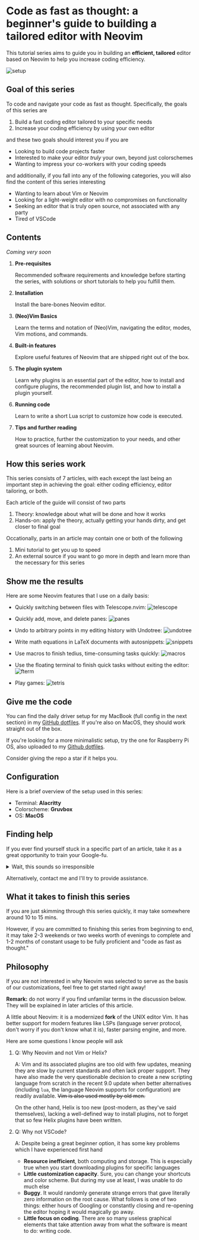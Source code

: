# Code as fast as thought: a beginner's guide to building a tailored editor with Neovim

This tutorial series aims to guide you in building an **efficient, tailored** editor based on Neovim to help you increase coding efficiency.

![setup](assets/intro/setup.png)

## Goal of this series

To code and navigate your code as fast as thought. Specifically, the goals of this series are
<ol>
<li>Build a fast coding editor tailored to your specific needs</li>
<li>Increase your coding efficiency by using your own editor</li>
</ol>

and these two goals should interest you if you are
- Looking to build code projects faster
- Interested to make your editor *truly* your own, beyond just colorschemes
- Wanting to impress your co-workers with your coding speeds

and additionally, if you fall into any of the following categories, you will also find the content of this series interesting
- Wanting to learn about Vim or Neovim
- Looking for a light-weight editor with no compromises on functionality
- Seeking an editor that is truly open source, not associated with any party
- Tired of VSCode

## Contents

*Coming very soon*

1. **Pre-requisites**

    Recommended software requirements and knowledge before starting the series, with solutions or short tutorials to help you fulfill them. 

1. **Installation**
    
    Install the bare-bones Neovim editor.

1. **(Neo)Vim Basics**

    Learn the terms and notation of (Neo)Vim, navigating the editor, modes, Vim motions, and commands. 

1. **Built-in features**

    Explore useful features of Neovim that are shipped right out of the box.

1. **The plugin system**
    
    Learn why plugins is an essential part of the editor, how to install and configure plugins, the recommended plugin list, and how to install a plugin yourself. 

1. **Running code**

    Learn to write a short Lua script to customize how code is executed.

1. **Tips and further reading**

    How to practice, further the customization to your needs, and other great sources of learning about Neovim.


## How this series work

This series consists of 7 articles, with each except the last being an important step in achieving the goal: either coding efficiency, editor tailoring, or both. 

Each article of the guide will consist of two parts
1. Theory: knowledge about what will be done and how it works
1. Hands-on: apply the theory, actually getting your hands dirty, and get closer to final goal

Occationally, parts in an article may contain one or both of the following
1. Mini tutorial to get you up to speed
1. An external source if you want to go more in depth and learn more than the necessary for this series

## Show me the results

Here are some Neovim features that I use on a daily basis:

- Quickly switching between files with Telescope.nvim:
![telescope](assets/intro/telescope.gif)

- Quickly add, move, and delete panes:
![panes](assets/intro/panes.gif)

- Undo to arbitrary points in my editing history with Undotree:
![undotree](assets/intro/undotree.gif)

- Write math equations in LaTeX documents with autosnippets:
![snippets](assets/intro/snippets.gif)

- Use macros to finish tedius, time-consuming tasks quickly: 
![macros](assets/intro/macros.gif)

- Use the floating terminal to finish quick tasks without exiting the editor:
![fterm](assets/intro/fterm.gif)

- Play games:
![tetris](assets/intro/tetris.gif)

## Give me the code

You can find the daily driver setup for my MacBook (full config in the next section) in my [GitHub dotfiles](https://github.com/zerogtiger/dotfiles/tree/main/nvim/macos). If you're also on MacOS, they should work straight out of the box. 

If you're looking for a more minimalistic setup, try the one for Raspberry Pi OS, also uploaded to my [Github dotfiles](https://github.com/zerogtiger/dotfiles/tree/main/nvim/rpios). 

Consider giving the repo a star if it helps you. 

## Configuration

Here is a brief overview of the setup used in this series:
- Terminal: **Alacritty**
- Colorscheme: **Gruvbox**
- OS: **MacOS**


## Finding help

If you ever find yourself stuck in a specific part of an article, take it as a great opportunity to train your Google-fu.

<details>
<summary>Wait, this sounds so irresponsible</summary> 
<br>
As irresponsible as it sounds, this was what I did when I learned all content in this series on my own. It will expose you to more related knowledge, making you more knowledgable in this field and will help you get better at finding answers on the internet the next time you have a question, coding related or not. 

Some tips when Googling: 
- Include all useful details about your specific setup (ex. OS, editor name (nvim), plugin name, etc.)
- Summarize the core of the problem, keep it short and include keywords only
- Consider and explore all possible causes of the problem
- Go down the rabbit hole (i.e., if you realize your problem is caused by another thing, Google that new thing)
    <!-- 1. Trace the problem -->

</details>


Alternatively, contact me and I'll try to provide assistance. 

## What it takes to finish this series

<!-- If you are only interested in certain parts of this series (ex. Neovim basics and build-in features) -->

If you are just skimming through this series quickly, it may take somewhere around 10 to 15 mins. 

However, if you are committed to finishing this series from beginning to end, it may take 2-3 weekends or two weeks worth of evenings to complete and 1-2 months of constant usage to be fully proficient and "code as fast as thought."


## Philosophy

If you are not interested in why Neovim was selected to serve as the basis of our customizations, feel free to get started right away!

**Remark:** do not worry if you find unfamilar terms in the discussion below. They will be explained in later articles of this article. 

A little about Neovim: it is a modernized **fork** of the UNIX editor Vim. It has better support for modern features like LSPs (language server protocol, don't worry if you don't know what it is), faster parsing engine, and more. 

Here are some questions I know people will ask
1. Q: Why Neovim and not Vim or Helix?

    A: Vim and its associated plugins are too old with few updates, meaning they are slow by current standards and often lack proper support. They have also made the very questionable decision to create a new scripting language from scratch in the recent 9.0 update when better alternatives (including `lua`, the language Neovim supports for configuration) are readily available. <s> Vim is also used mostly by old men. </s>

    On the other hand, Helix is too new (post-modern, as they've said themselves), lacking a well-defined way to install plugins, not to forget that so few Helix plugins have been written.

1. Q: Why not VSCode?
    
    A: Despite being a great beginner option, it has some key problems which I have experienced first hand
    - **Resource inefficient**, both computing and storage. This is especially true when you start downloading plugins for specific languages
    - **Little customization capacity**. Sure, you can change your shortcuts and color scheme. But during my use at least, I was unable to do much else
    - **Buggy**. It would randomly generate strange errors that gave literally zero information on the root cause. What follows is one of two things: either hours of Googling or constantly closing and re-opening the editor hoping it would magically go away. 
    - **Little focus on coding**. There are so many useless graphical elements that take attention away from what the software is meant to do: writing code.

<!-- - Intro -->
<!--     - Goal of this series -->
<!--     - How these articles will work (tutorials to get started, link to external source that has more in depth view) -->
<!--     - Philosophy (why not vscode / why a vim style editor / why Neovim and not Helix or Vim) -->
<!--     - How to find help when you're stuck -->
<!--         - Slowly get better at Googling -->
<!--     - What it takes to finish (time commitment) -->
<!--     - Demo (GIFs) -->
